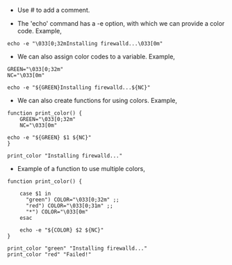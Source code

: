 * Use # to add a comment. 

* The 'echo' command has a -e option, with which we can provide a color code. Example,

```
echo -e "\033[0;32mInstalling firewalld...\033[0m"
```

* We can also assign color codes to a variable. Example,

```
GREEN="\033[0;32m"
NC="\033[0m"

echo -e "${GREEN}Installing firewalld...${NC}"
```

* We can also create functions for using colors. Example,

```
function print_color() {
    GREEN="\033[0;32m"
    NC="\033[0m"

echo -e "${GREEN} $1 ${NC}"
}

print_color "Installing firewalld..."
```

* Example of a function to use multiple colors, 

```
function print_color() {

    case $1 in 
      "green") COLOR="\033[0;32m" ;;
      "red") COLOR="\033[0;31m" ;;
      "*") COLOR="\033[0m"
    esac

    echo -e "${COLOR} $2 ${NC}"
}

print_color "green" "Installing firewalld..."
print_color "red" "Failed!"
```



